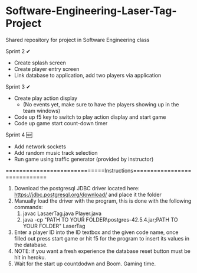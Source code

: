 # Software-Engineering-Laser-Tag-Project
Shared repository for project in Software Engineering class

Sprint 2 ✔
+ Create splash screen
+ Create player entry screen
+ Link database to application, add two players via application

Sprint 3 ✔
+ Create play action display
    - (No events yet, make sure to have the players showing up in the team windows)
+ Code up f5 key to switch to play action display and start game
+ Code up game start count-down timer

Sprint 4 🆕
+ Add network sockets
+ Add random music track selection
+ Run game using traffic generator (provided by instructor)

=============================Instructions=============================
1. Download the postgresql JDBC driver located here: https://jdbc.postgresql.org/download/ and place it the folder
2. Manually load the driver with the program, this is done with the following commands:
    1. javac LasaerTag.java Player.java
    2. java -cp "PATH TO YOUR FOLDER\postgres-42.5.4.jar;PATH TO YOUR FOLDER" LaserTag
2. Enter a player ID into the ID textbox and the given code name, once filled out press start game or hit f5 for the program to insert its values in the  database.
3. NOTE: if you want a fresh experience the database reset button must be hit in heroku.
4. Wait for the start up countdodwn and Boom. Gaming time.
